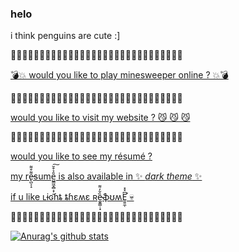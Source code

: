 ### helo
i think penguins are cute :]

🐧🐧🐧🐧🐧🐧🐧🐧🐧🐧🐧🐧🐧🐧🐧🐧🐧🐧🐧🐧🐧🐧🐧🐧🐧🐧🐧🐧🐧🐧

[💣💥 would you like to play minesweeper online ? 💥💣](https://minesweeper.live)

🐧🐧🐧🐧🐧🐧🐧🐧🐧🐧🐧🐧🐧🐧🐧🐧🐧🐧🐧🐧🐧🐧🐧🐧🐧🐧🐧🐧🐧🐧

[would you like to visit my website ? 😼 😼 😼](https://cs.utm.utoronto.ca/~cuiyiche/)

🐧🐧🐧🐧🐧🐧🐧🐧🐧🐧🐧🐧🐧🐧🐧🐧🐧🐧🐧🐧🐧🐧🐧🐧🐧🐧🐧🐧🐧🐧

[would you like to see my résumé ?](https://cs.utm.utoronto.ca/~cuiyiche/resume/resume-nice.pdf)

[my re̶̢̺͕̝͌͒͌sume̺̳͖̭̻̝̦̱̎̉͒̆͠ is also available in ✨ *dark theme* ✨](https://cs.utm.utoronto.ca/~cuiyiche/resume/resume-dark.pdf)

[if u like ʟɨɢɦȶ ȶɦɛʍɛ ʀȅ̶͚̭̳̣͙̌̓͌ֆʊʍE̛͈͍̼̜͆̽̽ 💀](https://cs.utm.utoronto.ca/~cuiyiche/resume/resume.pdf)

🐧🐧🐧🐧🐧🐧🐧🐧🐧🐧🐧🐧🐧🐧🐧🐧🐧🐧🐧🐧🐧🐧🐧🐧🐧🐧🐧🐧🐧🐧

[![Anurag's github stats](https://github-readme-stats.vercel.app/api?username=penguinuwu&show_icons=true&theme=radical)](https://github.com/anuraghazra/github-readme-stats)
